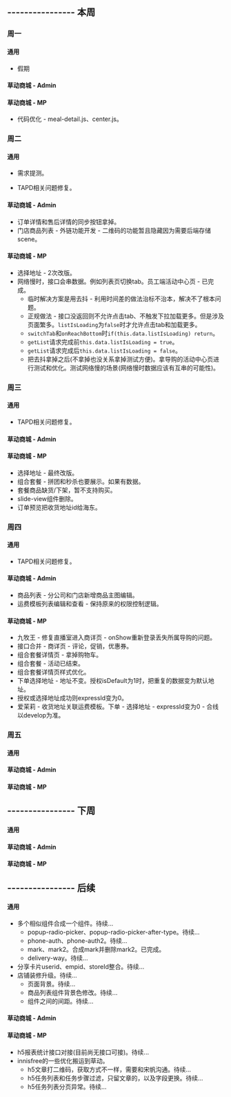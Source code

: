 ## ---------------- 本周

### 周一
#### 通用
* 假期
#### 草动商城 - Admin
#### 草动商城 - MP
* 代码优化 - meal-detail.js、center.js。

### 周二
#### 通用
* 需求提测。
- TAPD相关问题修复。
#### 草动商城 - Admin
* 订单详情和售后详情的同步按钮拿掉。
* 门店商品列表 - 外链功能开发 - 二维码的功能暂且隐藏因为需要后端存储scene。
#### 草动商城 - MP
* 选择地址 - 2次改版。
* 网络慢时，接口会串数据。例如列表页切换tab。员工端活动中心页 - 已完成。
  - 临时解决方案是用去抖 - 利用时间差的做法治标不治本，解决不了根本问题。
  - 正规做法 - 接口没返回则不允许点击tab、不触发下拉加载更多。但是涉及页面繁多。`listIsLoading`为`false`时才允许点击tab和加载更多。
  - `switchTab`和`onReachBottom`时`if(this.data.listIsLoading) return`。
  - `getList`请求完成前`this.data.listIsLoading = true`。
  - `getList`请求完成后`this.data.listIsLoading = false`。
  - 把去抖拿掉之后(不拿掉也没关系拿掉测试方便)。拿导购的活动中心页进行测试和优化。测试网络慢的场景(网络慢时数据应该有互串的可能性)。

### 周三
#### 通用
- TAPD相关问题修复。
#### 草动商城 - Admin
#### 草动商城 - MP
* 选择地址 - 最终改版。
* 组合套餐 - 拼团和秒杀也要展示。如果有数据。
* 套餐商品缺货/下架，暂不支持购买。
* slide-view组件删除。
* 订单预览把收货地址id给海东。

### 周四
#### 通用
- TAPD相关问题修复。
#### 草动商城 - Admin
* 商品列表 - 分公司和门店新增商品主图编辑。
* 运费模板列表编辑和查看 - 保持原来的权限控制逻辑。
#### 草动商城 - MP
* 九牧王 - 修复直播室进入商详页 - onShow重新登录丢失所属导购的问题。
* 接口合并 - 商详页 - 评论，促销，优惠券。
* 组合套餐详情页 - 拿掉购物车。
* 组合套餐 - 活动已结束。
* 组合套餐详情页样式优化。
* 下单选择地址 - 地址不变。授权isDefault为1时，把重复的数据变为默认地址。
* 授权或选择地址成功则expressId变为0。
* 爱茉莉 - 收货地址关联运费模板。下单 - 选择地址 - expressId变为0 - 合线以develop为准。

### 周五
#### 通用
#### 草动商城 - Admin
#### 草动商城 - MP

## ---------------- 下周
#### 通用
#### 草动商城 - Admin
#### 草动商城 - MP

## ---------------- 后续
#### 通用
* 多个相似组件合成一个组件。待续...
  - popup-radio-picker、popup-radio-picker-after-type。待续...
  - phone-auth、phone-auth2。待续...
  - mark、mark2。合成mark并删除mark2。已完成。
  - delivery-way。待续...
* 分享卡片userid、empid、storeId整合。待续...
* 店铺装修升级。待续...
  - 页面背景。待续...
  - 商品列表组件背景色修改。待续...
  - 组件之间的间距。待续...
#### 草动商城 - Admin
#### 草动商城 - MP
* h5报表统计接口对接(目前尚无接口可接)。待续...
* innisfree的一些优化搬运到草动。
  - h5文章打二维码，获取方式不一样，需要和宋帆沟通。待续...
  - h5任务列表和任务步骤过滤，只留文章的，以及字段更换。待续...
  - h5任务列表分页异常。待续...
